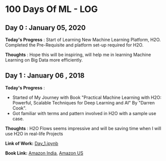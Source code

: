 # 100 Days Of ML - LOG

## Day 0 : January 05, 2020
 
**Today's Progress** : Start of Learning New Machine Learning Platform, H2O. Completed the Pre-Requisite and platform set-up required for H2O. 

**Thoughts** : Hope this will be inspiring, will help me in learning Machine Learning on Big Data more efficiently.

## Day 1 : January 06 , 2018

**Today's Progress** : 
+ Started of My Journey with Book "Practical Machine Learning with H2O: Powerful, Scalable Techniques for Deep Learning and AI" By "Darren Cook".  
+ Got familiar with terms and pattern involved in H2O with a sample use case. 

**Thoughts** : H2O Flows seems impressive and will be saving time when I will use H2O in real-life Projects 

**Link of Work:** [Day_1.ipynb](https://github.com/merrcury/100-Days-Of-ML/blob/master/code/Day_1.ipynb)

**Book Link:** [Amazon India](https://amzn.to/39IDswT), [Amazon US](https://amzn.to/37IrCAO)